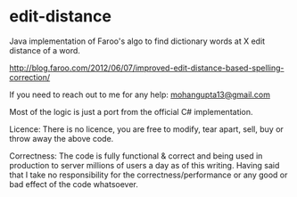 # edit-distance
Java implementation of Faroo's algo to find dictionary words at X edit distance of a word.

http://blog.faroo.com/2012/06/07/improved-edit-distance-based-spelling-correction/

If you need to reach out to me for any help: mohangupta13@gmail.com

Most of the logic is just a port from the official C# implementation.

Licence:
There is no licence, you are free to modify, tear apart, sell, buy or throw away the above code.

Correctness:
The code is fully functional & correct and being used in production to server millions of users a day as of this writing. Having said that I take no responsibility for the correctness/performance or any good or bad effect of the code whatsoever.
